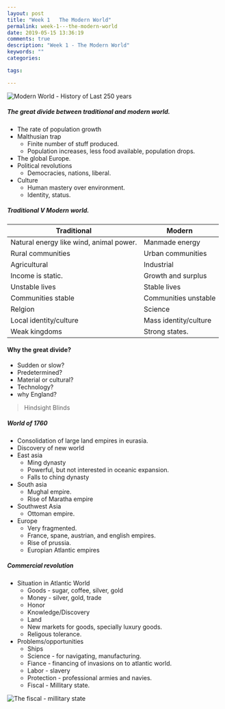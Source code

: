 ```yaml
---
layout: post
title: "Week 1   The Modern World"
permalink: week-1---the-modern-world
date: 2019-05-15 13:36:19
comments: true
description: "Week 1 - The Modern World"
keywords: ""
categories:

tags:

---
```


![Modern World - History of Last 250 years](/images/modern-world.png)

##### The great divide between traditional and modern world.
* The rate of population growth
* Malthusian trap
  * Finite number of stuff produced.
  * Population increases, less food available, population drops.
* The global Europe.
* Political revolutions
  * Democracies, nations, liberal.
* Culture
  * Human mastery over environment.
  * Identity, status.

##### Traditional V Modern world.
| Traditional                             | Modern                |
| --------------------------------------- | --------------------- |
| Natural energy like wind, animal power. | Manmade energy        |
| Rural communities                       | Urban communities     |
| Agricultural                            | Industrial            |
| Income is static.                       | Growth and surplus    |
| Unstable lives                          | Stable lives          |
| Communities stable                      | Communities unstable  |
| Relgion                                 | Science               |
| Local identity/culture                  | Mass identity/culture |
| Weak kingdoms                           | Strong states.        |

#### Why the great divide?
* Sudden or slow?
* Predetermined?
* Material or cultural?
* Technology?
* why England?

> Hindsight Blinds

##### World of 1760
* Consolidation of large land empires in eurasia.
* Discovery of new world
* East asia
  * Ming dynasty
  * Powerful, but not interested in oceanic expansion.
  * Falls to ching dynasty
* South asia
  * Mughal empire.
  * Rise of Maratha empire
* Southwest Asia
  * Ottoman empire.
* Europe
  * Very fragmented.
  * France, spane, austrian, and english empires.
  * Rise of prussia.
  * Europian Atlantic empires

##### Commercial revolution
* Situation in Atlantic World
  * Goods - sugar, coffee, silver, gold
  * Money - silver, gold, trade
  * Honor
  * Knowledge/Discovery
  * Land
  * New markets for goods, specially luxury goods.
  * Religous tolerance.
* Problems/opportunities
  * Ships
  * Science - for navigating, manufacturing.
  * Fiance - financing of invasions on to atlantic world.
  * Labor - slavery
  * Protection - professional armies and navies.
  * Fiscal - Millitary state.

![The fiscal - millitary state](/images/fiscal-millitary-state.png)
